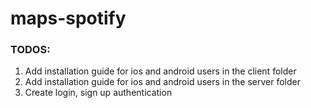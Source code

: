# maps-spotify

### TODOS:

1) Add installation guide for ios and android users in the client folder
2) Add installation guide for ios and android users in the server folder
3) Create login, sign up authentication
